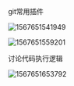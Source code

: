 git常用插件

![1567651541949](C:\Users\墨瞳\AppData\Roaming\Typora\typora-user-images\1567651541949.png)

![1567651559201](C:\Users\墨瞳\AppData\Roaming\Typora\typora-user-images\1567651559201.png)

讨论代码执行逻辑

![1567651653792](C:\Users\墨瞳\AppData\Roaming\Typora\typora-user-images\1567651653792.png)

